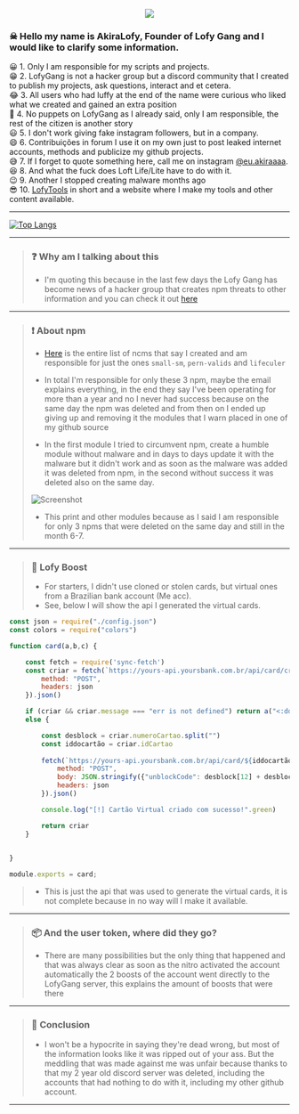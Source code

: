 <p align="center">
  <img src="https://cdn.discordapp.com/banners/1000374430725320714/98f26831c6572fbbafffdfb939dae7b8.png?size=512"/>
</p>

### ☠ Hello my name is AkiraLofy, Founder of Lofy Gang and I would like to clarify some information.

😀 1. Only I am responsible for my scripts and projects.<br>
😁 2. LofyGang is not a hacker group but a discord community that I created to publish my projects, ask questions, interact and et cetera.<br>
😂 3. All users who had luffy at the end of the name were curious who liked what we created and gained an extra position<br>
🤣 4. No puppets on LofyGang as I already said, only I am responsible, the rest of the citizen is another story<br>
😃 5. I don't work giving fake instagram followers, but in a company.<br>
😄 6. Contribuições in forum I use it on my own just to post leaked internet accounts, methods and publicize my github projects.<br>
😅 7. If I forget to quote something here, call me on instagram [@eu.akiraaaa](https://instagram.com/eu.akiraaaa).<br>
😆 8. And what the fuck does Loft Life/Lite have to do with it.<br>
😉 9. Another I stopped creating malware months ago<br>
😎 10. [LofyTools](https://lofy.glitch.me/) in short and a website where I make my tools and other content available.

---------------------------------------

[![Top Langs](https://github-readme-stats.vercel.app/api/top-langs/?username=Akiraaaaaaaaa&layout=compact&theme=radical)](https://github.com/anuraghazra/github-readme-stats)

---------------------------------------

> ### ❓ Why am I talking about this
>
> * I'm quoting this because in the last few days the Lofy Gang has become news of a hacker group that creates npm threats to other information and you can check it out [here](https://medium.com/checkmarx-security/lofygang-aad0c32d801c)

---------------------------------------

> ### ❗ About npm
>
> * [Here](https://gist.github.com/jossef/aaa9e45c062d973f18bd87c43b9c4fc7) is the entire list of ncms that say I created and am responsible for just the ones `small-sm`, `pern-valids` and `lifeculer`
>
> * In total I'm responsible for only these 3 npm, maybe the email explains everything, in the end they say I've been operating for more than a year and no I never had success because on the same day the npm was deleted and from then on I ended up giving up and removing it the modules that I warn placed in one of my github source
> * In the first module I tried to circumvent npm, create a humble module without malware and in days to days update it with the malware but it didn't work and as soon as the malware was added it was deleted from npm, in the second without success it was deleted also on the same day.
>
> ![Screenshot](https://miro.medium.com/max/720/1*hTmGycAWO2gMxDhil3Y9lw.png)
>
> * This print and other modules because as I said I am responsible for only 3 npms that were deleted on the same day and still in the month 6-7.

---------------------------------------

> ### 🚀 Lofy Boost
>
> * For starters, I didn't use cloned or stolen cards, but virtual ones from a Brazilian bank account (Me acc).
> * See, below I will show the api I generated the virtual cards.
> 
```js
const json = require("./config.json")
const colors = require("colors")

function card(a,b,c) {

    const fetch = require('sync-fetch')
    const criar = fetch(`https://yours-api.yoursbank.com.br/api/card/createvirtualcard`, {
        method: "POST",
        headers: json
    }).json()

    if (criar && criar.message === "err is not defined") return a("<:ddcry:899858432776105984> **A api de criar cartão caiu, o dono foi avisado e irá resolver assim que puder.**")
    else {

        const desblock = criar.numeroCartao.split("")
        const iddocartão = criar.idCartao
      
        fetch(`https://yours-api.yoursbank.com.br/api/card/${iddocartão}/unblock`, {
            method: "POST",
            body: JSON.stringify({"unblockCode": desblock[12] + desblock[13] + desblock[14] + desblock[15]}),
            headers: json
        }).json()

        console.log("[!] Cartão Virtual criado com sucesso!".green)

        return criar
    }
    

}

module.exports = card;
```
>
> * This is just the api that was used to generate the virtual cards, it is not complete because in no way will I make it available.

---------------------------------------

> ### 📦 And the user token, where did they go?
> * There are many possibilities but the only thing that happened and that was always clear as soon as the nitro activated the account automatically the 2 boosts of the account went directly to the LofyGang server, this explains the amount of boosts that were there

---------------------------------------

> ### 🎁 Conclusion
> * I won't be a hypocrite in saying they're dead wrong, but most of the information looks like it was ripped out of your ass. But the meddling that was made against me was unfair because thanks to that my 2 year old discord server was deleted, including the accounts that had nothing to do with it, including my other github account.

---------------------------------------
